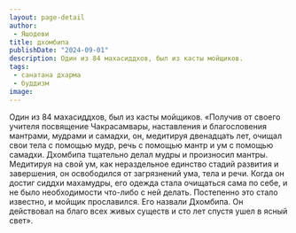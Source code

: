 ```yaml
---
layout: page-detail
author:
 - Яшодеви
title: дхомбипа
publishDate: "2024-09-01"
description: Один из 84 махасиддхов, был из касты мойщиков.
tags:
 - санатана дхарма
 - буддизм
image: 
---
```


Один из 84 махасиддхов, был из касты мойщиков.
 «Получив от своего учителя посвящение Чакрасамвары, наставления и благословения мантрами, мудрами и самадхи, он, медитируя двенадцать лет, очищал свои тела с помощью мудр, речь с помощью мантр и ум с помощью самадхи. Дхомбипа тщательно делал мудры и произносил мантры. Медитируя на свой ум, как нераздельное единство стадий развития и завершения, он освободился от загрязнений ума, тела и речи. Когда он достиг сиддхи махамудры, его одежда стала очищаться сама по себе, и не было необходимости что-либо с ней делать. Постепенно это стало известно, и мойщик прославился. Его назвали Дхомбипа. Он действовал на благо всех живых существ и сто лет спустя ушел в ясный свет».

